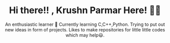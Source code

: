 <h1 align='center'> Hi there!! , Krushn Parmar Here! 🙋‍♂️ </h1>
<p align='center'> An enthusiastic learner 🎇 Currently learning C,C++,Python. Trying to put out new ideas in form of projects. Likes to make repositories for little little codes which may help😃.</p>

